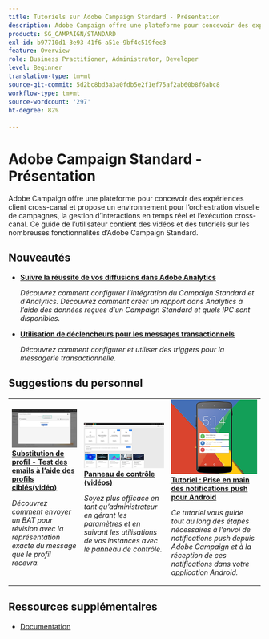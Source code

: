 ```yaml
---
title: Tutoriels sur Adobe Campaign Standard - Présentation
description: Adobe Campaign offre une plateforme pour concevoir des expériences client cross-canal et propose un environnement pour l’orchestration visuelle de campagnes, la gestion d’interactions en temps réel et l’exécution cross-canal. Ce guide d’utilisation contient des vidéos et des tutoriels sur les nombreuses fonctionnalités et capacités d’Adobe Campaign Standard.
products: SG_CAMPAIGN/STANDARD
exl-id: b97710d1-3e93-41f6-a51e-9bf4c519fec3
feature: Overview
role: Business Practitioner, Administrator, Developer
level: Beginner
translation-type: tm+mt
source-git-commit: 5d2bc8bd3a3a0fdb5e2f1ef75af2ab60b8f6abc8
workflow-type: tm+mt
source-wordcount: '297'
ht-degree: 82%

---
```


# Adobe Campaign Standard - Présentation

Adobe Campaign offre une plateforme pour concevoir des expériences client cross-canal et propose un environnement pour l’orchestration visuelle de campagnes, la gestion d’interactions en temps réel et l’exécution cross-canal. Ce guide de l’utilisateur contient des vidéos et des tutoriels sur les nombreuses fonctionnalités d’Adobe Campaign Standard.

## Nouveautés

* **[Suivre la réussite de vos diffusions dans Adobe Analytics](/help/integrations/track-the-success-of-your-deliveries-in-analytics.md)**

   *Découvrez comment configurer l’intégration du Campaign Standard et d’Analytics. Découvrez comment créer un rapport dans Analytics à l’aide des données reçues d’un Campaign Standard et quels IPC sont disponibles.*

* **[Utilisation de déclencheurs pour les messages transactionnels](/help/integrations/using-triggers-for-transactional-messaging-overview.md)**

   *Découvrez comment configurer et utiliser des triggers pour la messagerie transactionnelle.*

## Suggestions du personnel

<table>
<tr>
  <td>
    <a href="./communication-channels/email/profile-substitution.md"> 
      <img alt="Substitution de profil - Test des emails à l’aide des profils ciblés(vidéo)" src="./assets/substitution_tab.png"/>
    </a>
    <div>
      <a href="./communication-channels/email/profile-substitution.md">
   <strong> Substitution de profil - Test des emails à l’aide des profils ciblés(vidéo)</strong>
   </a>
    </div>
    <p>
    <em>Découvrez comment envoyer un BAT pour révision avec la représentation exacte du message que le profil recevra.</em>
    <p>
  </td>
   <td>
    <a href="https://docs.adobe.com/content/help/fr-FR/campaign-standard-learn/control-panel/control-panel-overview.html">
      <img alt="Panneau de contrôle (vidéos)" src="./assets/control-panel.png" />
    </a>
    <div>
    <a href="https://docs.adobe.com/content/help/fr-FR/campaign-standard-learn/control-panel/control-panel-overview.html">
    <strong>Panneau de contrôle (vidéos)</strong>
    </a>
    </div>
    <p>
    <em> Soyez plus efficace en tant qu’administrateur en gérant les paramètres et en suivant les utilisations de vos instances avec le panneau de contrôle.</em>
    <p>
  </td>
  <td>
    <a href="https://docs.adobe.com/content/help/fr-FR/campaign-standard-learn/getting-started-with-push-notifications-android/introduction.html">
      <img alt="Tutoriel : Prise en main des notifications push pour Android" src="./assets/push-for-android.png" />
    </a>
    <div>
      <a href="https://docs.adobe.com/content/help/en/campaign-standard-learn/getting-started-with-push-notifications-android/introduction.html">
    <strong>Tutoriel : Prise en main des notifications push pour Android</strong>
    </a>
    </div>
    <p>
    <em>Ce tutoriel vous guide tout au long des étapes nécessaires à l’envoi de notifications push depuis Adobe Campaign et à la réception de ces notifications dans votre application Android. </em>
    <p>
  </td>
</tr>
</table>

## Ressources supplémentaires

* [Documentation](https://docs.adobe.com/content/help/fr-FR/campaign-standard/using/campaign-standard-home.html)
